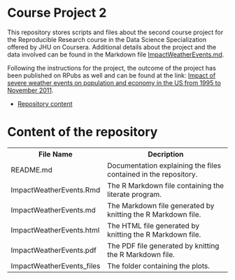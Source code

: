 # Course Project 2

This repository stores scripts and files about the second course project for the Reproducible Research course in the Data Science Specialization offered by JHU on Coursera. Additional details about the project and the data involved can be found in the Markdown file [ImpactWeatherEvents.md](ImpactWeatherEvents.md).

Following the instructions for the project, the outcome of the project has been published on RPubs as well and can be found at the link: [Impact of severe weather events on population and economy in the US from 1995 to November 2011](https://rpubs.com/paolosaracco/1156499).

* [Repository content](#content)

<h1 id=content>Content of the repository</h1>

<table>
  <tr>
    <th>File Name</th>
    <th>Decription</th>
  </tr>
  <tr>
    <td>README.md</td>
    <td>Documentation explaining the files contained in the repository.</td>
  </tr>
  <tr>
    <td>ImpactWeatherEvents.Rmd</td>
    <td>The R Markdown file containing the literate program.</td>
  </tr>
  <tr>
    <td>ImpactWeatherEvents.md</td>
    <td>The Markdown file generated by knitting the R Markdown file.</td>
  </tr>
  <tr>
    <td>ImpactWeatherEvents.html</td>
    <td>The HTML file generated by knitting the R Markdown file.</td>
  </tr>
  <tr>
    <td>ImpactWeatherEvents.pdf</td>
    <td>The PDF file generated by knitting the R Markdown file.</td>
  </tr>
  <tr>
    <td>ImpactWeatherEvents_files</td>
    <td>The folder containing the plots.</td>
  </tr>
</table>
